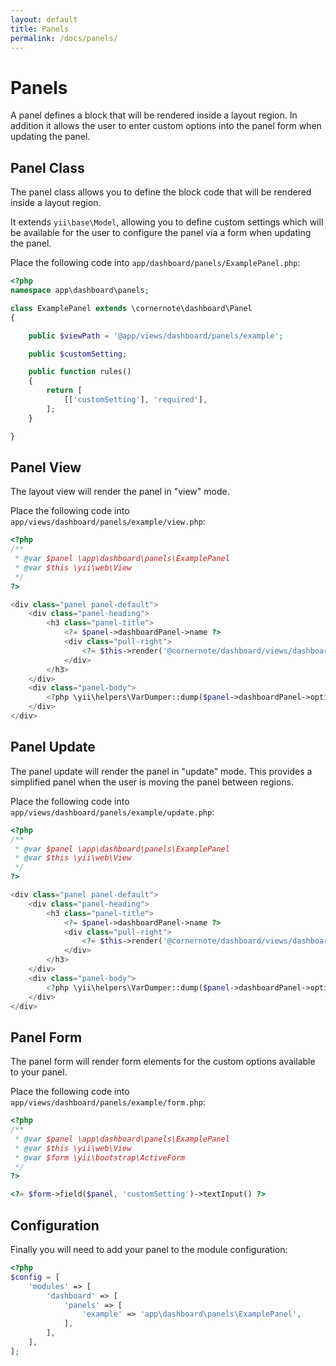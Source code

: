 ```yaml
---
layout: default
title: Panels
permalink: /docs/panels/
---
```


# Panels

A panel defines a block that will be rendered inside a layout region.  In addition it allows the user to enter custom options into the panel form when updating the panel.


## Panel Class

The panel class allows you to define the block code that will be rendered inside a layout region.

It extends `yii\base\Model`, allowing you to define custom settings which will be available for the user to
configure the panel via a form when updating the panel.

Place the following code into `app/dashboard/panels/ExamplePanel.php`:

```php
<?php
namespace app\dashboard\panels;

class ExamplePanel extends \cornernote\dashboard\Panel
{

    public $viewPath = '@app/views/dashboard/panels/example';

    public $customSetting;

    public function rules()
    {
        return [
            [['customSetting'], 'required'],
        ];
    }

}
```


## Panel View

The layout view will render the panel in "view" mode.

Place the following code into `app/views/dashboard/panels/example/view.php`:

```php
<?php
/**
 * @var $panel \app\dashboard\panels\ExamplePanel
 * @var $this \yii\web\View
 */
?>

<div class="panel panel-default">
    <div class="panel-heading">
        <h3 class="panel-title">
            <?= $panel->dashboardPanel->name ?>
            <div class="pull-right">
                <?= $this->render('@cornernote/dashboard/views/dashboard/panels/_buttons', ['panel' => $panel]) ?>
            </div>
        </h3>
    </div>
    <div class="panel-body">
        <?php \yii\helpers\VarDumper::dump($panel->dashboardPanel->options); ?>
    </div>
</div>
```


## Panel Update

The panel update will render the panel in "update" mode.  This provides a simplified panel when the user is moving the panel between regions.

Place the following code into `app/views/dashboard/panels/example/update.php`:

```php
<?php
/**
 * @var $panel \app\dashboard\panels\ExamplePanel
 * @var $this \yii\web\View
 */
?>

<div class="panel panel-default">
    <div class="panel-heading">
        <h3 class="panel-title">
            <?= $panel->dashboardPanel->name ?>
            <div class="pull-right">
                <?= $this->render('@cornernote/dashboard/views/dashboard/panels/_buttons', ['panel' => $panel]) ?>
            </div>
        </h3>
    </div>
    <div class="panel-body">
        <?php \yii\helpers\VarDumper::dump($panel->dashboardPanel->options); ?>
    </div>
</div>
```


## Panel Form

The panel form will render form elements for the custom options available to your panel.

Place the following code into `app/views/dashboard/panels/example/form.php`:

```php
<?php
/**
 * @var $panel \app\dashboard\panels\ExamplePanel
 * @var $this \yii\web\View
 * @var $form \yii\bootstrap\ActiveForm
 */
?>

<?= $form->field($panel, 'customSetting')->textInput() ?>
```


## Configuration

Finally you will need to add your panel to the module configuration:

```php
<?php
$config = [
    'modules' => [
        'dashboard' => [
            'panels' => [
                'example' => 'app\dashboard\panels\ExamplePanel',
            ],
        ],
    ],
];
```
